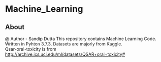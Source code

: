 # Machine_Learning

## About
@ Author - Sandip Dutta
This repository contains Machine Learning Code. Written in Pyhton 3.7.3.
Datasets are majorly from Kaggle.<br>
Qsar-oral-toxicity is from http://archive.ics.uci.edu/ml/datasets/QSAR+oral+toxicity#





